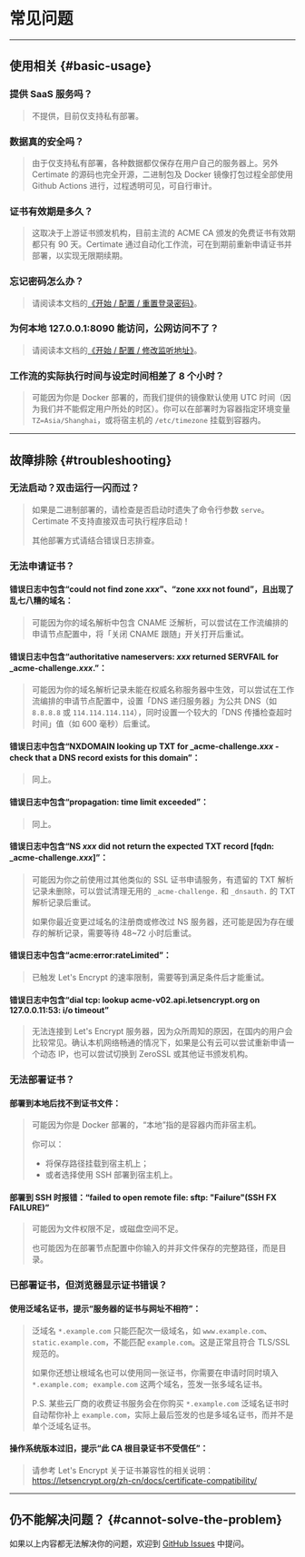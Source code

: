 ﻿# 常见问题

---

## 使用相关 {#basic-usage}

### 提供 SaaS 服务吗？

> 不提供，目前仅支持私有部署。

### 数据真的安全吗？

> 由于仅支持私有部署，各种数据都仅保存在用户自己的服务器上。另外 Certimate 的源码也完全开源，二进制包及 Docker 镜像打包过程全部使用 Github Actions 进行，过程透明可见，可自行审计。

### 证书有效期是多久？

> 这取决于上游证书颁发机构，目前主流的 ACME CA 颁发的免费证书有效期都只有 90 天。Certimate 通过自动化工作流，可在到期前重新申请证书并部署，以实现无限期续期。

### 忘记密码怎么办？

> 请阅读本文档的[《开始 / 配置 / 重置登录密码》](/docs/getting-started/configuration#reset-password)。

### 为何本地 127.0.0.1:8090 能访问，公网访问不了？

> 请阅读本文档的[《开始 / 配置 / 修改监听地址》](/docs/getting-started/configuration#set-the-listening-url)。

### 工作流的实际执行时间与设定时间相差了 8 个小时？

> 可能因为你是 Docker 部署的，而我们提供的镜像默认使用 UTC 时间（因为我们并不能假定用户所处的时区）。你可以在部署时为容器指定环境变量 `TZ=Asia/Shanghai`，或将宿主机的 `/etc/timezone` 挂载到容器内。

---

## 故障排除 {#troubleshooting}

### 无法启动？双击运行一闪而过？

> 如果是二进制部署的，请检查是否启动时遗失了命令行参数 `serve`。Certimate 不支持直接双击可执行程序启动！
>
> 其他部署方式请结合错误日志排查。

### 无法申请证书？

#### 错误日志中包含“could not find zone _xxx_”、“zone _xxx_ not found”，且出现了乱七八糟的域名：

> 可能因为你的域名解析中包含 CNAME 泛解析，可以尝试在工作流编排的申请节点配置中，将「关闭 CNAME 跟随」开关打开后重试。

#### 错误日志中包含“authoritative nameservers: _xxx_ returned SERVFAIL for \_acme-challenge._xxx_.”：

> 可能因为你的域名解析记录未能在权威名称服务器中生效，可以尝试在工作流编排的申请节点配置中，设置「DNS 递归服务器」为公共 DNS（如 `8.8.8.8` 或 `114.114.114.114`），同时设置一个较大的「DNS 传播检查超时时间」值（如 600 毫秒）后重试。

#### 错误日志中包含“NXDOMAIN looking up TXT for \_acme-challenge._xxx_ - check that a DNS record exists for this domain”：

> 同上。

#### 错误日志中包含“propagation: time limit exceeded”：

> 同上。

#### 错误日志中包含“NS _xxx_ did not return the expected TXT record \[fqdn: \_acme-challenge._xxx_\]”：

> 可能因为你之前使用过其他类似的 SSL 证书申请服务，有遗留的 TXT 解析记录未删除，可以尝试清理无用的 `_acme-challenge.` 和 `_dnsauth.` 的 TXT 解析记录后重试。
>
> 如果你最近变更过域名的注册商或修改过 NS 服务器，还可能是因为存在缓存的解析记录，需要等待 48~72 小时后重试。

#### 错误日志中包含“acme:error:rateLimited”：

> 已触发 Let's Encrypt 的速率限制，需要等到满足条件后才能重试。

#### 错误日志中包含“dial tcp: lookup acme-v02.api.letsencrypt.org on 127.0.0.11:53: i/o timeout”

> 无法连接到 Let's Encrypt 服务器，因为众所周知的原因，在国内的用户会比较常见。确认本机网络畅通的情况下，如果是公有云可以尝试重新申请一个动态 IP，也可以尝试切换到 ZeroSSL 或其他证书颁发机构。

### 无法部署证书？

#### 部署到本地后找不到证书文件：

> 可能因为你是 Docker 部署的，“本地”指的是容器内而非宿主机。
>
> 你可以：
>
> - 将保存路径挂载到宿主机上；
> - 或者选择使用 SSH 部署到宿主机上。

#### 部署到 SSH 时报错：“failed to open remote file: sftp: "Failure"(SSH FX FAILURE)”

> 可能因为文件权限不足，或磁盘空间不足。
>
> 也可能因为在部署节点配置中你输入的并非文件保存的完整路径，而是目录。

### 已部署证书，但浏览器显示证书错误？

#### 使用泛域名证书，提示“服务器的证书与网址不相符”：

> 泛域名 `*.example.com` 只能匹配次一级域名，如 `www.example.com`、`static.example.com`，不能匹配 `example.com`。这是正常且符合 TLS/SSL 规范的。
>
> 如果你还想让根域名也可以使用同一张证书，你需要在申请时同时填入 `*.example.com; example.com` 这两个域名，签发一张多域名证书。
>
> P.S. 某些云厂商的收费证书服务会在你购买 `*.example.com` 泛域名证书时自动帮你补上 `example.com`，实际上最后签发的也是多域名证书，而并不是单个泛域名证书。

#### 操作系统版本过旧，提示“此 CA 根目录证书不受信任”：

> 请参考 Let's Encrypt 关于证书兼容性的相关说明：
> https://letsencrypt.org/zh-cn/docs/certificate-compatibility/

---

## 仍不能解决问题？ {#cannot-solve-the-problem}

如果以上内容都无法解决你的问题，欢迎到 [GitHub Issues](https://github.com/usual2970/certimate/issues) 中提问。
